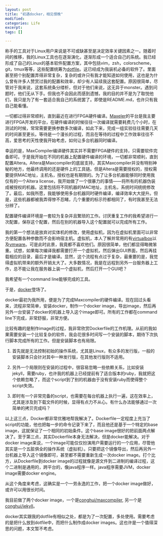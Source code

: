 ```yaml
---
layout: post
title: "初遇docker，相见恨晚"
modified:
categories: Life
excerpt:
tags: []

---
```

称手的工具对于Linux用户来说是不可或缺甚至是决定效率关键因素之一。随着时间的推移，我的Linux工具也在逐渐演化，逐渐形成一个适合自己的系统。我已经形成了自己的Linux的基本软件配置方案，其中包括vim，zsh，colorscheme，git，tmux等等，这些配置统筹为[dotfile](https://github.com/conghui/.dotfile)。这已经成为我装机必备的软件了。里面甚至把个别配置弄得非常复杂，复杂的或许只有我才能知道如何使用，这也是为什么曾有许多人赞赏过我的配置和效率，却少有人延续我这套配置。原因很简单，尽管对于我来说，这套系统条分缕析，但对于他们来说，这无异于monster。遇到问题时，他们无从下手。但我也不会因此而感到遗憾，我的目的并不是为了取悦他们，我只是为了有一套适合我自己的系统罢了。即使是README.md，也许只有我自己能看懂。

一切都过得非常顺利，直到最近在进行FPGA硬件编译。[Maxeler](https://www.maxeler.com/)的平台是我主要进行FPGA开发的平台，在硬件编译的时候往往一次编译就需要耗费几个小时，在测试的时候，常常需要更换参数多次编译，如此下来，完成一组实验往往需要几天的时间甚至更长。等待是一个漫长的过程，而且在等待的过程中工作效率往往不高，爱思考的天性使我开始考虑，如何让多台机器同时编译。

幸运的是，MaxCompiler编译硬件其实并不需要FPGA硬件的支持，只需要软件完备即可。于是我开始在不同的机器上配置硬件编译的环境，一切都非常顺利，直到配置Altera。Altera是Maxcompiler的底层支持，其实Maxcompiler并没有特别神秘的地方，他最终调用的还是硬件上的工具链。但是Altera是需要授权的，授权需要提供MAC地址，主机名，授权也是有期限的。为了让多台机器能够同时使用我仅有的一个Altera license，我开始做了一个很暴力的事情——将所有的机器伪装成被授权的机器。这里包括将不同机器的MAC地址，主机名，系统时间统统修改了。最后，如我所愿，我能够使用多台机器同时硬件编译，编译效率大大提升。但是，这些机器都被我弄得惨不忍睹，几个重要的标示符都相同了，有时我甚至无法分辨了。

配置硬件编译环境是一套较为复杂并且繁琐的工作。讨厌重复工作的我希望进行一次配置，保存这个配置，然后在别的机器导入这个配置就可以完成所有工作。

我的第一个想法是放弃对实体机的修改，使用虚拟机，因为在虚拟机里面可以非常方便配置各种参数而不会影响宿主机。虚拟机，本人了解并常用的有[virtualbox](https://www.virtualbox.org/wiki/Downloads)以及[vmware](http://www.vmware.com/)。可是此时此景，我竟都不喜欢他们。原因很简单，他们都显得略微笨重。试想，如果每次编译我都需要打开一个虚拟机，然后弹出GUI界面，然后再挂载相应的目录，最后才是编译。显然，这个流程有点过于复杂，最重要的是，我觉得虚拟机带来的额外开销太大了。大多数情况，我是在远程到另外一台服务器上工作，总不能让我在服务器上装一个虚拟机，然后打开一个GUI吧？

我希望有一个command line能够完成的工具。

于是，[docker](https://www.docker.com/)登场了。

docker最初为我所用，便是为了完成Maxcompiler的硬件编译。现在回过头看来，流程非常简单，安装docker，制作一个docker image，导出image，然后再另外一台安装了docker的机器上导入这个image即可。所有的工作都在command line下完成，非常舒服，非常方便。

比较有趣的是制作image的过程，我非常欣赏Dockerfile的工作机理。从前的我如果需要安装一个比较复杂的软件，我会花很多时间写一个安装的脚本，期待下次执行脚本完成所有的工作。但是安装脚本也有局限。

1. 首先就是无法控制初始的操作系统，尤其是Linux，有众多的发行版，一般的安装脚本只会针对其中一种发行版，在其他发行版则不适用。

2. 另外一个局限则在安装的过程中，很容易忽略一些依赖关系，比如安装jekyll，需要ruby，也许我的机器上已经提前有了适合版本的ruby，我就把这个依赖忽略了，而这个script到了别的机器由于没有安装ruby而使得整个script失效。

3. 即时有一个非常完备的script，也需要在每台机器上执行一遍，这在效率上，尤其是涉及到下载文件的时候，显得有点力不从心。有什么办法能够通过一次简单的拷贝完成吗？

以上这三点，Docker都非常优雅地帮我解决了。Dockerfile一定程度上充当了script的功能，他也把每一步的命令记录下来了，而且他还是基于一个特定的base image，这就保证了一个相同的初始条件。这个base image很好的把前面两点解决了。至于第三点，其实Dockerfile本身无法解决，但是docker能解决。对于docker image来说，一个image可能仅仅扮演用户需要运行的一个应用，尽管他其实是一个五脏俱全的操作系统（虚拟机）。只要把这个镜像导出，然后再另外一台机器上导入这个镜像即可，甚至都不需要重新生成一次docker image。打个比方，从Dockerfile到docker image的过程就像是源文件到二进制的编译过程，这个二进制是通用的，跨平台的，像java程序一样。java程序需要JVM，docker image需要docker engine。

从这个角度来考虑，这确实是一个一劳永逸的工作，把一个docker image做好，或许可以用很长时间。

我目前做了两个docker image，一个是[conghui/maxcompiler](https://hub.docker.com/r/conghui/maxcompiler/), 另一个是[conghui/jekyll](https://hub.docker.com/r/conghui/jekyll/)。

docker其实跟我的dotfile有相似之处，都是为了一次配置，多处使用。需要考虑的是把什么放到dotfile中，而把什么制作成docker images。这也许是一个值得深思的问题，本文暂不考虑。